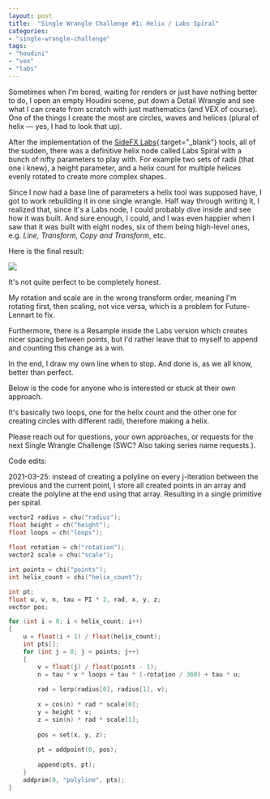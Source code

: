 ```yaml
---
layout: post
title:  "Single Wrangle Challenge #1: Helix / Labs Spiral"
categories:
- "single-wrangle-challenge"
tags:
- "houdini"
- "vex"
- "labs"
---
```


Sometimes when I'm bored, waiting for renders or just have nothing better to do, I open an empty Houdini scene, put down a Detail Wrangle and see what I can create from scratch with just mathematics (and VEX of course). One of the things I create the most are circles, waves and helices (plural of helix — yes, I had to look that up).

After the implementation of the [SideFX Labs](https://www.sidefx.com/products/sidefx-labs/){:target="_blank"} tools, all of the sudden, there was a definitive helix node called Labs Spiral with a bunch of nifty parameters to play with. For example two sets of radii (that one i knew), a height parameter, and a helix count for multiple helices evenly rotated to create more complex shapes.

Since I now had a base line of parameters a helix tool was supposed have, I got to work rebuilding it in one single wrangle. Half way through writing it, I realized that, since it's a Labs node, I could probably dive inside and see how it was built. And sure enough, I could, and I was even happier when I saw that it was built with eight nodes, six of them being high-level ones, e.g. *Line, Transform, Copy and Transform*, etc.

Here is the final result:

![]({{site.baseurl}}/assets/img/helix_demo.gif)

It's not quite perfect to be completely honest.

My rotation and scale are in the wrong transform order, meaning I'm rotating first, then scaling, not vice versa, which is a problem for Future-Lennart to fix.

Furthermore, there is a Resample inside the Labs version which creates nicer spacing between points, but I'd rather leave that to myself to append and counting this change as a win.

In the end, I draw my own line when to stop. And done is, as we all know, better than perfect.

Below is the code for anyone who is interested or stuck at their own approach.

It's basically two loops, one for the helix count and the other one for creating circles with different radii, therefore making a helix.

Please reach out for questions, your own approaches, or requests for the next Single Wrangle Challenge (SWC? Also taking series name requests.).

Code edits: 

2021-03-25: instead of creating a polyline on every j-iteration between the previous and the current point, I store all created points in an array and create the polyline at the end using that array. Resulting in a single primitive per spiral.

```c
vector2 radius = chu("radius");
float height = ch("height");
float loops = ch("loops");
        
float rotation = ch("rotation");
vector2 scale = chu("scale");

int points = chi("points");
int helix_count = chi("helix_count");

int pt;
float u, v, n, tau = PI * 2, rad, x, y, z;
vector pos;

for (int i = 0; i < helix_count; i++)
{
    u = float(i + 1) / float(helix_count);
    int pts[];
    for (int j = 0; j < points; j++)
    {
        v = float(j) / float(points - 1);
        n = tau * v * loops + tau * (-rotation / 360) + tau * u;
        
        rad = lerp(radius[0], radius[1], v);
        
        x = cos(n) * rad * scale[0];
        y = height * v;
        z = sin(n) * rad * scale[1];
        
        pos = set(x, y, z);
        
        pt = addpoint(0, pos); 
        
        append(pts, pt);
    }
    addprim(0, "polyline", pts);
}
```
